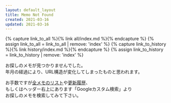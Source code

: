```yaml
---
layout: default_layout
title: Memo Not Found
created: 2021-03-16
updated: 2021-03-16
---
```

{% capture link_to_all %}{% link all/index.md %}{% endcapture %}
{% assign link_to_all = link_to_all | remove: 'index' %}
{% capture link_to_history %}{% link history/index.md %}{% endcapture %}
{% assign link_to_history = link_to_history | remove: 'index' %}

お探しのメモが見つかりませんでした。  
年月の経過により、URL構造が変化してしまったものと思われます。


お手数ですが[全メモのリスト]({{link_to_all}})や[更新履歴]({{link_to_history}})、  
もしくはヘッダー右上にあります「Googleカスタム検索」より  
お探しのメモを検索してみて下さい。